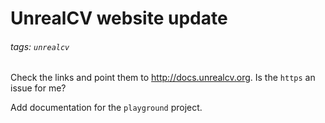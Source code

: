 # UnrealCV website update
###### tags: `unrealcv`

Check the links and point them to http://docs.unrealcv.org. Is the `https` an issue for me? 

Add documentation for the `playground` project.